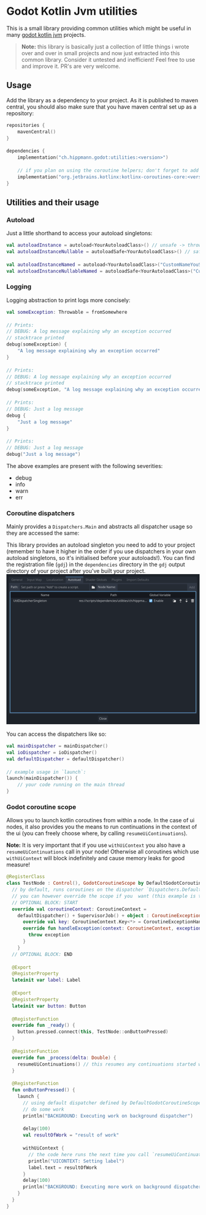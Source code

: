 # Godot Kotlin Jvm utilities
This is a small library providing common utilities which might be useful in many [godot kotlin jvm](https://github.com/utopia-rise/godot-kotlin-jvm) projects.

> **Note:** this library is basically just a collection of little things i wrote over and over in small projects and now just extracted into this common library. Consider it untested and inefficient! Feel free to use and improve it. PR's are very welcome.

## Usage
Add the library as a dependency to your project. As it is published to maven central, you should also make sure that you have maven central set up as a repository:
```kotlin
repositories {
    mavenCentral()
}

dependencies {
    implementation("ch.hippmann.godot:utilities:<version>")

    // if you plan on using the coroutine helpers; don't forget to add the kotlinx coroutines dependency:
    implementation("org.jetbrains.kotlinx:kotlinx-coroutines-core:<version>")
}
```

## Utilities and their usage
### Autoload
Just a little shorthand to access your autoload singletons:
```kotlin
val autoloadInstance = autoload<YourAutoloadClass>() // unsafe -> throws an error if the autoload is not present or not of expected type
val autoloadInstanceNullable = autoloadSafe<YourAutoloadClass>() // safe -> returns null if the autoload is not present or not of expected type

val autoloadInstanceNamed = autoload<YourAutoloadClass>("CustomNameYouSetInTheEditor") // provide a custom node name you set in the godot project settings when you added the autoload singleton
val autoloadInstanceNullableNamed = autoloadSafe<YourAutoloadClass>("CustomNameYouSetInTheEditor") // provide a custom node name you set in the godot project settings when you added the autoload singleton
```

### Logging
Logging abstraction to print logs more concisely:
```kotlin
val someException: Throwable = fromSomewhere

// Prints:
// DEBUG: A log message explaining why an exception occurred 
// stacktrace printed
debug(someException) {
    "A log message explaining why an exception occurred"
}

// Prints:
// DEBUG: A log message explaining why an exception occurred 
// stacktrace printed
debug(someException, "A log message explaining why an exception occurred")

// Prints:
// DEBUG: Just a log message
debug {
    "Just a log message"
}

// Prints:
// DEBUG: Just a log message
debug("Just a log message")
```

The above examples are present with the following severities:
- debug
- info
- warn
- err

### Coroutine dispatchers
Mainly provides a `Dispatchers.Main` and abstracts all dispatcher usage so they are accessed the same:

This library provides an autoload singleton you need to add to your project (remember to have it higher in the order if you use dispatchers in your own autoload singletons, so it's initialised before your autoloads!). You can find the registration file (`gdj`) in the `dependencies` directory in the `gdj` output directory of your project after you've built your project.
![Add dispatcher autoload](doc_assets/add_dispatcher_autoload.png)

You can access the dispatchers like so:
```kotlin
val mainDispatcher = mainDispatcher()
val ioDispatcher = ioDispatcher()
val defaultDispatcher = defaultDispatcher()

// example usage in `launch`:
launch(mainDispatcher()) {
    // your code running on the main thread
}
```

### Godot coroutine scope
Allows you to launch kotlin coroutines from within a node. In the case of ui nodes, it also provides you the means to run continuations in the context of the ui (you can freely choose where, by calling `resumeUiContinuations`).

**Note:** It is very important that if you use `withUiContext` you also have a `resumeUiContinuations` call in your node! Otherwise all coroutines which use `withUiContext` will block indefinitely and cause memory leaks for good measure! 

```kotlin
@RegisterClass
class TestNode : Control(), GodotCoroutineScope by DefaultGodotCoroutineScope() {
  // by default, runs coroutines on the dispatcher `Dispatchers.Default` with a `SupervisorJob`. Errors in coroutines are propagated by throwing
  // you can however override the scope if you  want (this example is the actual default implementation):
  // OPTIONAL BLOCK: START
  override val coroutineContext: CoroutineContext =
    defaultDispatcher() + SupervisorJob() + object : CoroutineExceptionHandler {
      override val key: CoroutineContext.Key<*> = CoroutineExceptionHandler
      override fun handleException(context: CoroutineContext, exception: Throwable) {
        throw exception
      }
    }
  // OPTIONAL BLOCK: END

  @Export
  @RegisterProperty
  lateinit var label: Label

  @Export
  @RegisterProperty
  lateinit var button: Button

  @RegisterFunction
  override fun _ready() {
    button.pressed.connect(this, TestNode::onButtonPressed)
  }

  @RegisterFunction
  override fun _process(delta: Double) {
    resumeUiContinuations() // this resumes any continuations started with `withUiContext`. You can place it anywhere you want to. It basically runs all pending blocks of `withUiContext` synchronously in the order they were added
  }

  @RegisterFunction
  fun onButtonPressed() {
    launch {
      // using default dispatcher defined by DefaultGodotCoroutineScope
      // do some work
      println("BACKGROUND: Executing work on background dispatcher")

      delay(100)
      val resultOfWork = "result of work"

      withUiContext { 
        // the code here runs the next time you call `resumeUiContinuations`. Which in this example, is the next time `_process` is called
        println("UICONTEXT: Setting label")
        label.text = resultOfWork
      }
      delay(100)
      println("BACKGROUND: Executing more work on background dispatcher")
    }
  }
}
```